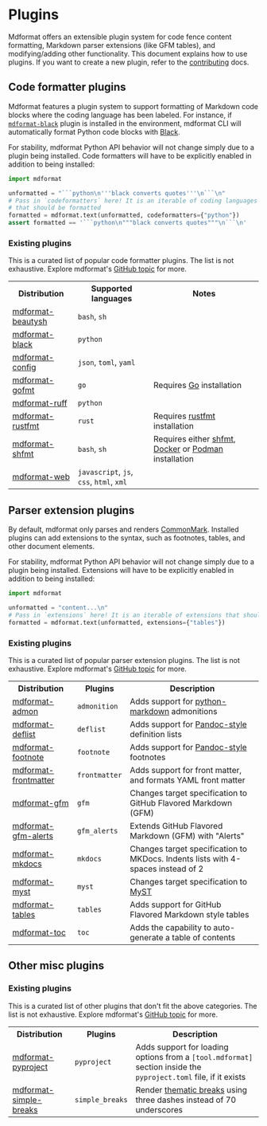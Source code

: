 # Plugins

Mdformat offers an extensible plugin system for code fence content formatting, Markdown parser extensions (like GFM tables),
and modifying/adding other functionality. This document explains how to use plugins.
If you want to create a new plugin, refer to the [contributing](../contributors/contributing.md) docs.

## Code formatter plugins

Mdformat features a plugin system to support formatting of Markdown code blocks where the coding language has been labeled.
For instance, if [`mdformat-black`](https://github.com/hukkin/mdformat-black) plugin is installed in the environment,
mdformat CLI will automatically format Python code blocks with [Black](https://github.com/psf/black).

For stability, mdformat Python API behavior will not change simply due to a plugin being installed.
Code formatters will have to be explicitly enabled in addition to being installed:

````python
import mdformat

unformatted = "```python\n'''black converts quotes'''\n```\n"
# Pass in `codeformatters` here! It is an iterable of coding languages
# that should be formatted
formatted = mdformat.text(unformatted, codeformatters={"python"})
assert formatted == '```python\n"""black converts quotes"""\n```\n'
````

### Existing plugins

This is a curated list of popular code formatter plugins.
The list is not exhaustive.
Explore mdformat's [GitHub topic](https://github.com/topics/mdformat) for more.

<table>
  <tr>
    <th>Distribution</th>
    <th>Supported languages</th>
    <th>Notes</th>
  </tr>
  <tr>
    <td><a href="https://github.com/hukkin/mdformat-beautysh">mdformat-beautysh</a></td>
    <td><code>bash</code>, <code>sh</code></td>
    <td></td>
  </tr>
  <tr>
    <td><a href="https://github.com/hukkin/mdformat-black">mdformat-black</a></td>
    <td><code>python</code></td>
    <td></td>
  </tr>
  <tr>
    <td><a href="https://github.com/hukkin/mdformat-config">mdformat-config</a></td>
    <td><code>json</code>, <code>toml</code>, <code>yaml</code></td>
    <td></td>
  </tr>
  <tr>
    <td><a href="https://github.com/hukkin/mdformat-gofmt">mdformat-gofmt</a></td>
    <td><code>go</code></td>
    <td>Requires <a href="https://golang.org/doc/install">Go</a> installation</td>
  </tr>
  <tr>
    <td><a href="https://github.com/Freed-Wu/mdformat-ruff">mdformat-ruff</a></td>
    <td><code>python</code></td>
    <td></td>
  </tr>
  <tr>
    <td><a href="https://github.com/hukkin/mdformat-rustfmt">mdformat-rustfmt</a></td>
    <td><code>rust</code></td>
    <td>Requires <a href="https://github.com/rust-lang/rustfmt#quick-start">rustfmt</a> installation</td>
  </tr>
  <tr>
    <td><a href="https://github.com/hukkin/mdformat-shfmt">mdformat-shfmt</a></td>
    <td><code>bash</code>, <code>sh</code></td>
    <td>Requires either <a href="https://github.com/mvdan/sh#shfmt">shfmt</a>, <a href="https://docs.docker.com/get-docker/">Docker</a> or <a href="https://podman.io/docs/installation">Podman</a> installation</td>
  </tr>
  <tr>
    <td><a href="https://github.com/hukkin/mdformat-web">mdformat-web</a></td>
    <td><code>javascript</code>, <code>js</code>, <code>css</code>, <code>html</code>, <code>xml</code></td>
    <td></td>
  </tr>
</table>

## Parser extension plugins

By default, mdformat only parses and renders [CommonMark](https://spec.commonmark.org/current/).
Installed plugins can add extensions to the syntax, such as footnotes, tables, and other document elements.

For stability, mdformat Python API behavior will not change simply due to a plugin being installed.
Extensions will have to be explicitly enabled in addition to being installed:

```python
import mdformat

unformatted = "content...\n"
# Pass in `extensions` here! It is an iterable of extensions that should be loaded
formatted = mdformat.text(unformatted, extensions={"tables"})
```

### Existing plugins

This is a curated list of popular parser extension plugins.
The list is not exhaustive.
Explore mdformat's [GitHub topic](https://github.com/topics/mdformat) for more.

<table>
  <tr>
    <th>Distribution</th>
    <th>Plugins</th>
    <th>Description</th>
  </tr>
  <tr>
    <td><a href="https://github.com/KyleKing/mdformat-admon">mdformat-admon</a></td>
    <td><code>admonition</code></td>
    <td>Adds support for <a href="https://python-markdown.github.io/extensions/admonition/">python-markdown</a> admonitions</td>
  </tr>
  <tr>
    <td><a href="https://github.com/executablebooks/mdformat-deflist">mdformat-deflist</a></td>
    <td><code>deflist</code></td>
    <td>Adds support for <a href="https://pandoc.org/MANUAL.html#definition-lists">Pandoc-style</a> definition lists</td>
  </tr>
  <tr>
    <td><a href="https://github.com/executablebooks/mdformat-footnote">mdformat-footnote</a></td>
    <td><code>footnote</code></td>
    <td>Adds support for <a href="https://pandoc.org/MANUAL.html#footnotes">Pandoc-style</a> footnotes</td>
  </tr>
  <tr>
    <td><a href="https://github.com/butler54/mdformat-frontmatter">mdformat-frontmatter</a></td>
    <td><code>frontmatter</code></td>
    <td>Adds support for front matter, and formats YAML front matter</td>
  </tr>
  <tr>
    <td><a href="https://github.com/hukkin/mdformat-gfm">mdformat-gfm</a></td>
    <td><code>gfm</code></td>
    <td>Changes target specification to GitHub Flavored Markdown (GFM)</td>
  </tr>
  <tr>
    <td><a href="https://github.com/KyleKing/mdformat-gfm-alerts">mdformat-gfm-alerts</a></td>
    <td><code>gfm_alerts</code></td>
    <td>Extends GitHub Flavored Markdown (GFM) with "Alerts"</td>
  </tr>
  <tr>
    <td><a href="https://github.com/KyleKing/mdformat-mkdocs">mdformat-mkdocs</a></td>
    <td><code>mkdocs</code></td>
    <td>Changes target specification to MKDocs. Indents lists with 4-spaces instead of 2</td>
  </tr>
  <tr>
    <td><a href="https://github.com/executablebooks/mdformat-myst">mdformat-myst</a></td>
    <td><code>myst</code></td>
    <td>Changes target specification to <a href="https://myst-parser.readthedocs.io/en/latest/using/syntax.html">MyST</a></td>
  </tr>
  <tr>
    <td><a href="https://github.com/executablebooks/mdformat-tables">mdformat-tables</a></td>
    <td><code>tables</code></td>
    <td>Adds support for GitHub Flavored Markdown style tables</td>
  </tr>
  <tr>
    <td><a href="https://github.com/hukkin/mdformat-toc">mdformat-toc</a></td>
    <td><code>toc</code></td>
    <td>Adds the capability to auto-generate a table of contents</td>
  </tr>
</table>

## Other misc plugins

### Existing plugins

This is a curated list of other plugins that don't fit the above categories.
The list is not exhaustive.
Explore mdformat's [GitHub topic](https://github.com/topics/mdformat) for more.

<table>
  <tr>
    <th>Distribution</th>
    <th>Plugins</th>
    <th>Description</th>
  </tr>
  <tr>
    <td><a href="https://github.com/csala/mdformat-pyproject">mdformat-pyproject</a></td>
    <td><code>pyproject</code></td>
    <td>Adds support for loading options from a <code>[tool.mdformat]</code> section inside the <code>pyproject.toml</code> file, if it exists</td>
  </tr>
  <tr>
    <td><a href="https://github.com/csala/mdformat-simple-breaks">mdformat-simple-breaks</a></td>
    <td><code>simple_breaks</code></td>
    <td>Render <a href="https://mdformat.readthedocs.io/en/stable/users/style.html#thematic-breaks">thematic breaks</a> using three dashes instead of 70 underscores</td>
  </tr>
</table>

